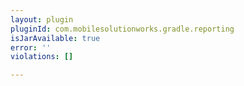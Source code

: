 ```yaml
---
layout: plugin
pluginId: com.mobilesolutionworks.gradle.reporting
isJarAvailable: true
error: ''
violations: []

---
```

